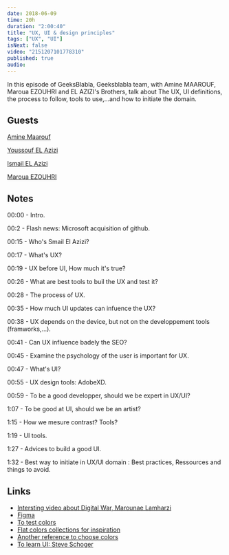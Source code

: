 ```yaml
---
date: 2018-06-09
time: 20h
duration: "2:00:40"
title: "UX, UI & design principles"
tags: ["UX", "UI"]
isNext: false
video: "2151207101778310"
published: true
audio:
---
```


In this episode of GeeksBlabla, Geeksblabla team, with Amine MAAROUF, Maroua EZOUHRI and EL AZIZI's Brothers, talk about The UX, UI definitions, the process to follow, tools to use,...and how to initiate the domain.

## Guests

[Amine Maarouf](https://web.facebook.com/amiiiinema)

[Youssouf EL Azizi](https://elazizi.com/)

[Ismail EL Azizi](https://ismailelazizi.com/)

[Maroua EZOUHRI](https://www.facebook.com/maroua.ezouhri.1)

## Notes

00:00 - Intro.

00:2 - Flash news: Microsoft acquisition of github.

00:15 - Who's Smail El Azizi?

00:17 - What's UX?

00:19 - UX before UI, How much it's true?

00:26 - What are best tools to buil the UX and test it?

00:28 - The process of UX.

00:35 - How much UI updates can infuence the UX?

00:38 - UX depends on the device, but not on the developpement tools (framworks,...).

00:41 - Can UX influence badely the SEO?

00:45 - Examine the psychology of the user is important for UX.

00:47 - What's UI?

00:55 - UX design tools: AdobeXD.

00:59 - To be a good developper, should we be expert in UX/UI?

1:07 - To be good at UI, should we be an artist?

1:15 - How we mesure contrast? Tools?

1:19 - UI tools.

1:27 - Advices to build a good UI.

1:32 - Best way to initiate in UX/UI domain : Best practices, Ressources and things to avoid.

## Links

- [Intersting video about Digital War, Marounae Lamharzi](https://www.youtube.com/watch?v=Saqb2Fk58aw&feature=youtu.be&fbclid=IwAR0WkKsgg30BnjrYbka_K5esdrR83Of7FFvBHGX_oTlEend-CD7JPqpgYZI)
- [Figma](Www.figma.com)
- [To test colors](https://coolors.co/)
- [Flat colors collections for inspiration](https://flatuicolors.com/)
- [Another reference to choose colors](http://colorsupplyyy.com/app/)
- [To learn UI: Steve Schoger](https://www.youtube.com/channel/UCxqiDtkXtOCNJdckODHk9YA)
